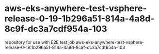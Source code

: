 # aws-eks-anywhere-test-vsphere-release-0-19-1b296a51-814a-4a8d-8c9f-dc3a7cdf954a-103
repository for use with E2E test job aws-eks-anywhere-test-vsphere-release-0-19:1b296a51-814a-4a8d-8c9f-dc3a7cdf954a-103

